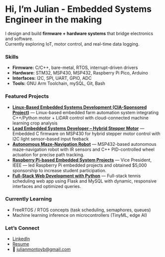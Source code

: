 # Hi, I’m Julian - Embedded Systems Engineer in the making

I design and build **firmware + hardware systems** that bridge electronics and software.  
Currently exploring IoT, motor control, and real-time data logging.

### Skills
- **Firmware:** C/C++, bare-metal, RTOS, interrupt-driven drivers
- **Hardware:** STM32, MSP430, MSP432, Raspberry Pi Pico, Arduino
- **Interfaces:** I2C, SPI, UART, GPIO, ADC
- **Tools:** GNU Arm Toolchain, mySQL, Git, Bash

### Featured Projects
- [**Linux-Based Embedded Systems Development (CIA-Sponsored Project)**](link) — Linux-based embedded farm automation system integrating C++/Python motor + LiDAR control with cloud-connected machine learning crop analysis
- [**Lead Embedded Systems Developer – Hybrid Stepper Motor**](link) — Embedded C firmware on MSP430 for hybrid stepper motor control with I2C light sensor–based input feeback
- [**Autonomous Maze-Navigation Robot**](link) — MSP432-based autonomous maze-navigation robot with IR sensors and C++ PID-controlled wheel actuation for precise path tracking.
- [**Raspberry Pi-based Embedded System Projects**](link) — Vice President, IEEE — led Raspberry Pi embedded projects and obtained $5,000 sponsorship to increase student participation.
- [**Full-Stack Web Development with Python**](link) — Full-stack tennis scheduling web app using Flask and MySQL with dynamic, responsive interfaces and optimized queries.

###  Currently Learning
- FreeRTOS / RTOS concepts (task scheduling, semaphores, queues)
- Machine learning inference on microcontrollers (TinyML, edge AI) 

###  Let’s Connect
- [LinkedIn](https://www.linkedin.com/in/julian-montoyab/)  
- [Resume](link)  
- 📧 julianmontoyb@gmail.com

